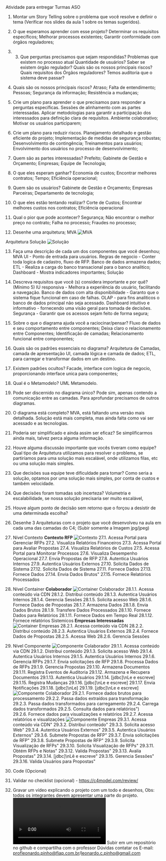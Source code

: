 Atividade para entregar Turmas ASO 
1. Montar um Story Telling sobre o problema que você resolve e definir o tema (Verificar nos 
slides da aula 1 sobre os temas sugeridos). 

2. O que esperamos aprender com esse projeto? 
Determinar os requisitos específicos;
Melhorar processos existentes;
Garantir conformidade com órgãos reguladores;


3. 3. Que perguntas precisamos que sejam respondidas? 
Problemas que existem no processo atual
Quantidade de usuários?
Saber se existem órgão regulador?
Quais são os nossos principais riscos?
Quais requisitos dos Órgãos reguladores?
Temos auditoria que o sistema deve passar?


4. Quais são os nossos principais riscos? 
Atraso;
Falta de entendimento;
Pessoas;
Segurança da informação;
Resistência a mudanças;

5. Crie um plano para aprender o que precisamos para responder a perguntas específicas. 
Sessões de alinhamento com as partes interessadas.
Aplicar metodologias para garantir a participação dos interessados para definição clara de requisitos.
Ambiente colaborativo;
Motivar os usuários participarem;


6. Crie um plano para reduzir riscos. 
Planejamento detalhado e gestão eficiente do projeto;
Implementação de medidas de segurança robustas;
Desenvolvimento de contingência;
Treinamentos para usuários;
Envolvimento dos usuários no processo de desenvolvimento;

7. Quem são as partes interessadas? 
Prefeito;
Gabinete de Gestão e Orçamento;
Empresas;
Equipe de Tecnologia;


8. O que eles esperam ganhar? 
Economia de custos;
Encontrar melhores contratos;
Tempo;
Eficiência operacional;



9. Quem são os usuários? 
Gabinete de Gestão e Orçamento;
Empresas Parceiras;
Departamento de tecnologia;

10. O que eles estão tentando realizar? 
Corte de Custos;
Encontrar melhores custos nos contratos;
Eficiência operacional

11. Qual o pior que pode acontecer? 
Segurança;
Não encontrar o melhor preço no contrato;
Falha no processo;
Fraudes no processo;


12. Desenhe uma arquitetura; 
MVA
![MVA](../images/arquitetura_omb-Arquitetura%20MVA.drawio.png)

Arquitetura Solução
![Solução](../images/arquitetura_omb-Arquitetura_solucao.drawio.png)

13. Faça uma descrição de cada um dos componentes que você desenhou; 
MVA
UI - Ponto de entrada para usuários.
Regras de negocio - Conter toda logica de cadastro, fluxo de RFP.
Banco de dados armazena dados;
ETL - Realiza a carga do banco transacional para o banco analitico;
Dashboard - Mostra indicadores importantes;
Solução

14. Descreva requisitos que você (s) considera importante e por quê? (Mínimo 5) 
IU responsiva - Melhora a experiência do usuário, facilitando a navegação.
Banco de dados com alta disponibilidade - Garanto que o sistema fique funcional em caso de falhas.
OLAP - para fins analiticos o banco de dados principal não seja acessado.
Dashboard intuitivo e informativo - fornecendo uma visão geral para tomada de decisões.
Segurança - Garantir que os acessos sejam feito de forma segura;

15. Sobre o que o diagrama ajuda você a raciocinar/pensar? 
Fluxo de dados e seu comportamento entre componentes;
Deixa claro o relacionamento entre Componentes;
Identificação de camadas;
Relacionamento funcional entre componentes;


16. Quais são os padrões essenciais no diagrama? 
Arquitetura de Camadas, camada de apresentação UI, camada lógica e camada de dados;
ETL, para carregar e transformar dados em um destino.

17. Existem padrões ocultos? 
Facade, interface com logica de negocio, proporcionando interface unica para componentes;

18. Qual é o Metamodelo? 
UML Metamodelo.

19. Pode ser discernido no diagrama único? 
Pode sim, apenas contendo a comunicação entre as camadas. Para aprofundar precisamos de outros diagramas.

20. O diagrama está completo? 
MVA, está faltando uma versão mais detalhada.
Solução está mais completa, mas ainda falta como vai ser acessado e as tecnologias.

21. Poderia ser simplificado e ainda assim ser eficaz? 
Se simplificarmos ainda mais, talvez perca alguma informação.

22. Houve alguma discussão importante que vocês tiveram como equipe? 
Qual tipo de Arquitetura utilizamos para resolver o problema, se partiríamos para uma solução mais escalável, onde utilizamos filas, etc ou uma solução mais simples.

23. Que decisões sua equipe teve dificuldade para tomar? 
Como seria a solução, optamos por uma solução mais simples, por conta de custos e também velocidade.

24. Que decisões foram tomadas sob incerteza? 
Volumetria e escalabilidade, se nossa solução precisaria ser muito escalável,

25. Houve algum ponto de decisão sem retorno que o forçou a desistir de uma determinada escolha? 

26. Desenhe 3 Arquiteturas com o projeto que você desenvolveu na aula em cada uma das 
camadas do C4; (Subir somente a Imagem jpg/jpeg) 

27. Nível Contexto 
**Contexto RFP**
![Contexto](../images/c4/context/c4_context.png)
27.1. Acessa Portal para Gerenciar RFPs
27.2. Visualiza Relatórios Financeiros
27.3. Acessa Portal para Avaliar Propostas
27.4. Visualiza Relatórios de Custos
27.5. Acessa Portal para Monitorar Processos
27.6. Visualiza Desempenho Operacional
27.7. Envia Propostas de RFP
27.8. Autentica Usuários Internos
27.9. Autentica Usuários Externos
27.10. Solicita Dados de Sistema
27.12. Solicita Dados de Sistema
27.11. Fornece Dados
27.13. Fornece Dados
27.14. Envia Dados Brutos"
27.15. Fornece Relatórios Processados


28. Nível Container 
**Colaborador**
![Container Colaborador](../images/c4/container/container_colaborador.png)
28.1.1. Acessa conteúdo via CDN
28.1.2. Distribui conteúdo
28.1.3. Autentica Usuários Internos
28.1.4. Gerencia Sessões
28.1.5. Solicita acesso Web
28.1.6. Fornece Dados de Propostas
28.1.7. Armazena Dados
28.1.8. Envia Dados Brutos
28.1.9. Transfere Dados Processados
28.1.10. Fornece Dados para Relatórios
28.1.11. Fornece Dados em Tempo Real
28.1.12. Fornece relatórios Sistemicos
**Empresas Interessadas**
![Container Empresas](../images/c4/container/container_empresas.png)
28.2.1. Acessa conteúdo via CDN
28.2.2. Distribui conteúdo
28.2.3. Autentica Usuários Externos
28.2.4. Fornece Dados de Propostas
28.2.5. Acessa Web
28.2.6. Gerencia Sessões

29. Nível Componente 
![Componente Colaborador](../images/c4/component/canal_colaborador.png)
29.1.1. Acessa conteúdo via CDN
29.1.2. Distribui conteúdo
29.1.3. Solicita acesso Web
29.1.4. Autentica Usuários Internos
29.1.5. Autentica Usuários Internos
29.1.6. Gerencia RFPs
29.1.7. Envia solicitações de RFP
29.1.8. Processa Dados de RFPs
29.1.9. Gerencia Propostas
29.1.10. Armazena Documentos
29.1.11. Registra Eventos de Auditoria
29.1.12. Armazena e Recupera Documentos
29.1.13. Autentica Usuários
29.1.14. [jdbc]\nLe e escreve]
29.1.15. Registra Mudanças
29.1.16. [jdbc]\nLe e escreve]
29.1.17. Envia Notificações
29.1.18. [jdbc]\nLe]
29.1.19. [jdbc]\nLe e escreve]
![Componente Colaborador](../images/c4/component/dashboard_colaborador.png)
29.2.1. Fornece dados brutos para processamento
29.2.2. Passa dados extraídos para transformação
29.2.3. Passa dados transformados para carregamento
29.2.4. Carrega dados transformados
29.2.5. Consulta dados para relatórios")  
29.2.6. Fornece dados para visualizações e relatórios
29.2.7. Acessa relatórios e visualizações
![Componente Empreas](../images/c4/component/canal_empresas.png)
29.3.1. Acessa conteúdo via CDN"
29.3.2. Distribui conteúdo"
29.3.3. Solicita acesso Web"
29.3.4. Autentica Usuários Externos"
29.3.5. Autentica Usuários Externos"
29.3.6. Submete Propostas de RFP"
29.3.7. Envia solicitações de RFP"
29.3.8. Submete Propostas de RFP"
29.3.9. Solicita Visualização de RFPs"
29.3.10. Solicita Visualização de RFPs"
29.3.11. Obtém RFPs e Notas"
29.3.12. Valida Propostas"
29.3.13. Avalia Propostas"
29.3.14. [jdbc]\nLê e escreve"
29.3.15. Gerencia Sessões"
29.3.16. Valida Usuários para Propostas"
30. Code (Opcional) 
31. Validar no checklist (opcional) - https://c4model.com/review/ 
32. Gravar um vídeo explicando o projeto com um todo e desenhos, Obs: todos os integrantes 
devem apresentar uma parte do projeto. 
![](../doc/apresentacao_projeto.mp4)
Subir em um repositório no github e compartilha com o professor 
Dúvidas contatar os E-mail: 
profleonardo.pinho@fiap.com.br/leonardo.c.pinho@gmail.com 
